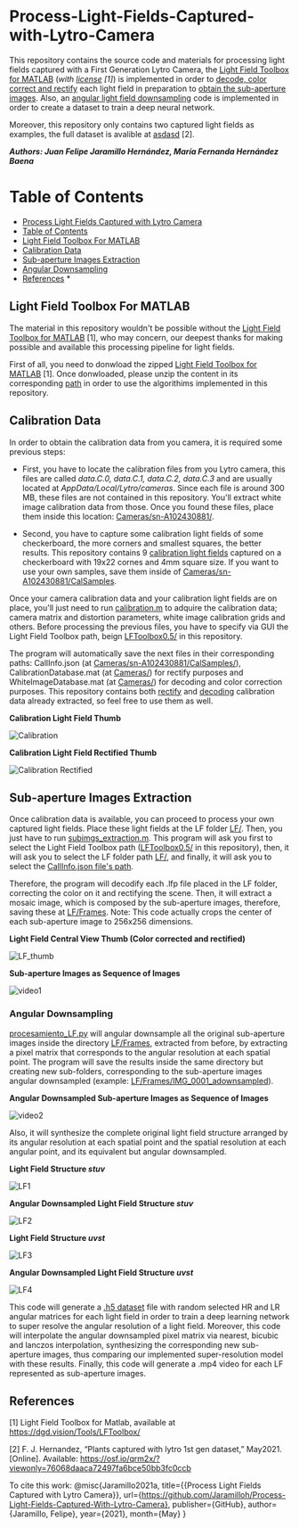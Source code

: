 # Process-Light-Fields-Captured-with-Lytro-Camera
This repository contains the source code and materials for processing light fields captured with a First Generation Lytro Camera, the [Light Field Toolbox for MATLAB](https://dgd.vision/Tools/LFToolbox/) (*with [license](LFToolbox0.5/LICENSE.txt) [1]*) is implemented in order to [decode, color correct and rectify](calibration.m) each light field in preparation to [obtain the sub-aperture images](subimgs_extraction.m). Also, an [angular light field downsampling](procesamiento_LF.py) code is implemented in order to create a dataset to train a deep neural network.

Moreover, this repository only contains two captured light fields as examples, the full dataset is avalible at [asdasd](asdasd) [2].

***Authors: Juan Felipe Jaramillo Hernández, María Fernanda Hernández Baena***

Table of Contents
=================

<!--ts-->
   * [Process Light Fields Captured with Lytro Camera](#Process-Light-Fields-Captured-with-Lytro-Camera)
   * [Table of Contents](#Table-of-Contents)
   * [Light Field Toolbox For MATLAB](#Light-Field-Toolbox-For-MATLAB)
   * [Calibration Data](#Calibration-Data)
   * [Sub-aperture Images Extraction](#Sub-aperture-Images-Extraction)
   * [Angular Downsampling](#Angular-Downsampling)
   * [References](#References)
      * 
<!--te-->

## Light Field Toolbox For MATLAB
The material in this repository wouldn't be possible without the [Light Field Toolbox for MATLAB](https://dgd.vision/Tools/LFToolbox/) [1], who may concern, our deepest thanks for making possible and available this processing pipeline for light fields.

First of all, you need to donwload the zipped [Light Field Toolbox for MATLAB](https://dgd.vision/Tools/LFToolbox/) [1]. Once donwloaded, please unzip the content in its corresponding [path](LFToolbox0.5) in order to use the algorithims implemented in this repository.

## Calibration Data
In order to obtain the calibration data from you camera, it is required some previous steps:

* First, you have to locate the calibration files from you Lytro camera, this files are called *data.C.0, data.C.1, data.C.2, data.C.3* and are usually located at *AppData/Local/Lytro/cameras*. Since each file is around 300 MB, these files are not contained in this repository. You'll extract white image calibration data from those. Once you found these files, place them inside this location: [Cameras/sn-A102430881/](Cameras/sn-A102430881/).

* Second, you have to capture some calibration light fields of some checkerboard, the more corners and smallest squares, the better results. This repository contains 9 [calibration light fields](Cameras/sn-A102430881/CalSamples) captured on a checkerboard with 19x22 cornes and 4mm square size. If you want to use your own samples, save them inside of [Cameras/sn-A102430881/CalSamples](Cameras/sn-A102430881/CalSamples).

Once your camera calibration data and your calibration light fields are on place, you'll just need to run [calibration.m](calibration.m) to adquire the calibration data; camera matrix and distortion parameters, white image calibration grids and others. Before processing the previous files, you have to specify via GUI the Light Field Toolbox path, beign [LFToolbox0.5/](LFToolbox0.5/) in this repository.

The program will automatically save the next files in their corresponding paths: CallInfo.json (at [Cameras/sn-A102430881/CalSamples/](Cameras/sn-A102430881/CalSamples/CallInfo.json)), CalibrationDatabase.mat (at [Cameras/](Cameras/CalibrationDatabase.mat)) for rectify purposes and WhiteImageDatabase.mat (at [Cameras/](Cameras/WhiteImageDatabase.mat)) for decoding and color correction purposes. This repository contains both [rectify](Cameras/sn-A102430881/CalSamples/CallInfo.json) and [decoding](Cameras/WhiteImageDatabase.mat) calibration data already extracted, so feel free to use them as well.

**Calibration Light Field Thumb**

![Calibration](Cameras/sn-A102430881/CalSamples/raw2__Decoded_Thumb.png)

**Calibration Light Field Rectified Thumb**

![Calibration Rectified](Cameras/sn-A102430881/CalSamples/raw2_rectified_Decoded_Thumb.png)

## Sub-aperture Images Extraction

Once calibration data is available, you can proceed to process your own captured light fields. Place these light fields at the LF folder [LF/](LF/). Then, you just have to run [subimgs_extraction.m](subimgs_extraction.m). This program will ask you first to select the Light Field Toolbox path ([LFToolbox0.5/](LFToolbox0.5) in this repository), then, it will ask you to select the LF folder path [LF/](LF/), and finally, it will ask you to select the [CallInfo.json file's path](Cameras/sn-A102430881/CalSamples/CalInfo.json).

Therefore, the program will decodify each .lfp file placed in the LF folder, correcting the color on it and rectifying the scene. Then, it will extract a mosaic image, which is composed by the sub-aperture images, therefore, saving these at [LF/Frames](LF/Frames). Note: This code actually crops the center of each sub-aperture image to 256x256 dimensions.

**Light Field Central View Thumb (Color corrected and rectified)**

![LF_thumb](LF/IMG_0001__Decoded_Thumb.png)

**Sub-aperture Images as Sequence of Images**

![video1](Resources/IMG_0001_video.gif)

### Angular Downsampling

[procesamiento_LF.py](procesamiento_LF.py) will angular downsample all the original sub-aperture images inside the directory [LF/Frames](LF/Frames), extracted from before, by extracting a pixel matrix that corresponds to the angular resolution at each spatial point. The program will save the results inside the same directory but creating new sub-folders, corresponding to the sub-aperture images angular downsampled (example: [LF/Frames/IMG_0001_adownsampled](LF/Frames/IMG_0001_adownsampled)). 

**Angular Downsampled Sub-aperture Images as Sequence of Images**

![video2](Resources/IMG_0001_adonwsampled.gif)

Also, it will synthesize the complete original light field structure arranged by its angular resolution at each spatial point and the spatial resolution at each angular point, and its equivalent but angular downsampled.

**Light Field Structure *stuv***

![LF1](LF/LF_stuv/IMG_0001/IMG_0001_stuv.png)

**Angular Downsampled Light Field Structure *stuv***

![LF2](LF/LF_stuv/IMG_0001_adownsampled/IMG_0001_adownsampled_stuv.png)

**Light Field Structure *uvst***

![LF3](LF/LF_uvst/IMG_0001/IMG_0001_uvst.png)

**Angular Downsampled Light Field Structure *uvst***

![LF4](LF/LF_uvst/IMG_0001_adownsampled/IMG_0001_adownsampled_uvst.png)

This code will generate a [.h5 dataset](https://drive.google.com/uc?id=1FkXZCNqhB57jSXJXwZC0nuWHVbpDKGPY) file with random selected HR and LR angular matrices for each light field in order to train a deep learning network to super resolve the angular resolution of a light field. Moreover, this code will interpolate the angular downsampled pixel matrix via nearest, bicubic and lanczos interpolation, synthesizing the corresponding new sub-aperture images, thus comparing our implemented super-resolution model with these results. Finally, this code will generate a .mp4 video for each LF represented as sub-aperture images.

## References

[1] Light Field Toolbox for Matlab, available at https://dgd.vision/Tools/LFToolbox/

[2] F. J. Hernandez, “Plants captured with lytro 1st gen  dataset,” May2021. [Online]. Available: https://osf.io/qrm2x/?viewonly=76068daaca72497fa6bce50bb3fc0ccb


To cite this work:
@misc{Jaramillo2021a,
title={{Process Light Fields Captured with Lytro Camera}},
url={https://github.com/Jaramilloh/Process-Light-Fields-Captured-With-Lytro-Camera},
publisher={GitHub},
author={Jaramillo, Felipe},
year={2021},
month={May}
}